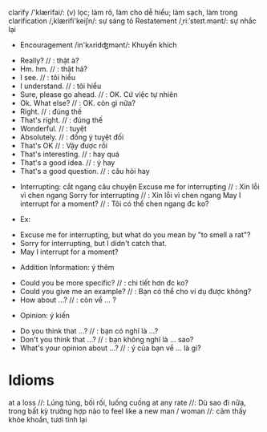 clarify /'klærifai/: (v) lọc; làm rõ, làm cho dễ hiểu; làm sạch, làm trong
clarification /,klærifi'keiʃn/: sự sáng tỏ
Restatement /ˌriːˈsteɪt.mənt/: sự nhắc lại

* Encouragement /in'kʌridʤmənt/: Khuyến khích
- Really?                           // : thật à?
- Hm. hm.                           // : thật hả?
- I see.                            // : tôi hiểu
- I understand.                     // : tôi hiểu 
- Sure, please go ahead.            // : OK. Cứ việc tự nhiên
- Ok. What else?                    // : OK. còn gì nữa?
- Right.                            // : đúng thế      
- That's right.                     // : đúng thế   
- Wonderful.                        // : tuyệt
- Absolutely.                       // : đồng ý tuyệt đối
- That's OK                         // : Vậy được rồi
- That's interesting.               // : hay quá
- That's a good idea.               // : ý hay         
- That's a good question.           // : câu hỏi hay               

* Interrupting: cắt ngang câu chuyện
Excuse me for interrupting          // : Xin lỗi vì chen ngang
Sorry for interrupting              // : Xin lỗi vì chen ngang
May I interrupt for a moment?       // : Tôi có thể chen ngang đc ko? 
+ Ex: 
- Excuse me for interrupting, but what do you mean by "to smell a rat"?
- Sorry for interrupting, but I didn't catch that.
- May I interrupt for a moment?

* Addition Information: ý thêm
- Could you be more specific?       // : chi tiết hơn đc ko?
- Could you give me an example?     // : Bạn có thể cho ví dụ được không?
- How  about ...?                   // : còn về ... ?


* Opinion: ý kiến
- Do you think that ...?            // : bạn có nghĩ là ...?        
- Don't you think that ...?         // : bạn không nghĩ là ... sao?  
- What's your opinion about ...?    // : ý của bạn về ... là gì?                
# Idioms
at a loss //: Lúng túng, bối rối, luống cuống
at any rate //: Dù sao đi nữa, trong bất kỳ trường hợp nào
to feel like a new man / woman //: cảm thấy khỏe khoắn, tươi tỉnh lại
